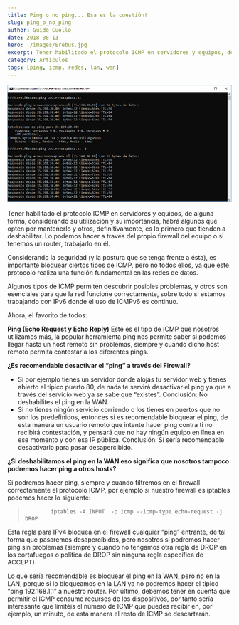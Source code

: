 ```yaml
---
title: Ping o no ping... Esa es la cuestión!
slug: ping_o_no_ping
author: Guido Cuello
date: 2018-08-13
hero: ./images/Erebus.jpg
excerpt: Tener habilitado el protocolo ICMP en servidores y equipos, de alguna forma, considerando su utilización y su importancia, habrá algunos que opten por mantenerlo y otros, definitivamente, es lo primero que tienden a deshabilitar...
category: Articulos
tags: [ping, icmp, redes, lan, wan]
---
```


![ping](./images/ping.png)

Tener habilitado el protocolo ICMP en servidores y equipos, de alguna forma, considerando su utilización y su importancia, habrá algunos que opten por mantenerlo y otros, definitivamente, es lo primero que tienden a deshabilitar. Lo podemos hacer a través del propio firewall del equipo o si tenemos un router, trabajarlo en él.

Considerando la seguridad (y la postura que se tenga frente a ésta), es importante bloquear ciertos tipos de ICMP, pero no todos ellos, ya que este protocolo realiza una función fundamental en las redes de datos.

Algunos tipos de ICMP permiten descubrir posibles problemas, y otros son esenciales para que la red funcione correctamente, sobre todo si estamos trabajando con IPv6 donde el uso de ICMPv6 es continuo.

Ahora, el favorito de todos:

**Ping (Echo Request y Echo Reply)** Este es el tipo de ICMP que nosotros utilizamos más, la popular herramienta ping nos permite saber si podemos llegar hasta un host remoto sin problemas, siempre y cuando dicho host remoto permita contestar a los diferentes pings.

**¿Es recomendable desactivar el “ping” a través del Firewall?**

- Si por ejemplo tienes un servidor donde alojas tu servidor web y tienes abierto el típico puerto 80, de nada te servirá desactivar el ping ya que a través del servicio web ya se sabe que “existes”. Conclusión: No deshabilites el ping en la WAN.
- Si no tienes ningún servicio corriendo o los tienes en puertos que no son los predefinidos, entonces sí es recomendable bloquear el ping, de esta manera un usuario remoto que intente hacer ping contra ti no recibirá contestación, y pensará que no hay ningún equipo en línea en ese momento y con esa IP pública. Conclusión: Sí sería recomendable desactivarlo para pasar desapercibido.

**¿Si deshabilitamos el ping en la WAN eso significa que nosotros tampoco podremos hacer ping a otros hosts?**

Sí podremos hacer ping, siempre y cuando filtremos en el firewall correctamente el protocolo ICMP, por ejemplo si nuestro firewall es iptables podemos hacer lo siguiente:

> ```
>         iptables -A INPUT  -p icmp --icmp-type echo-request -j DROP
> ```

Esta regla para IPv4 bloquea en el firewall cualquier “ping” entrante, de tal forma que pasaremos desapercibidos, pero nosotros sí podremos hacer ping sin problemas (siempre y cuando no tengamos otra regla de DROP en los cortafuegos o política de DROP sin ninguna regla específica de ACCEPT).

Lo que sería recomendable es bloquear el ping en la WAN, pero no en la LAN, porque si lo bloqueamos en la LAN ya no podremos hacer el típico “ping 192.168.1.1” a nuestro router. Por último, debemos tener en cuenta que permitir el ICMP consume recursos de los dispositivos, por tanto sería interesante que limitéis el número de ICMP que puedes recibir en, por ejemplo, un minuto, de esta manera el resto de ICMP se descartarán.